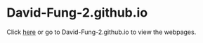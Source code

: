 # David-Fung-2.github.io
Click [here](David-Fung-2.github.io) or go to David-Fung-2.github.io to view the webpages.
